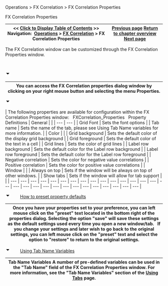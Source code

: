 ﻿


Operations \> FX Correlation \> FX Correlation Properties






















FX Correlation Properties







| \<\< [Click to Display Table of Contents](fx-correlation-properties.md) \>\> **Navigation:**     [Operations](operations.md) \> [FX Correlation](fx-correlation.md) \> FX Correlation Properties | [Previous page](using-the-fx-correlation-windo.md) [Return to chapter overview](fx-correlation.md) [Next page](window-linking-fx-correlation.md) |
| --- | --- |














The FX Correlation window can be customized through the FX Correlation Properties window.


 


![tog_minus](tog_minus.gif)




| You can access the FX Correlation properties dialog window by clicking on your right mouse button and selecting the menu Properties. |
| --- |



![tog_minus](tog_minus.gif)




| The following properties are available for configuration within the FX Correlation Properties window:   FXCorrelation_Properties   Property Definitions   | General |  | | --- | --- | | Grid Font | Sets the font options | | Tab name | Sets the name of the tab, please see Using Tab Name variables for more information. | | Color |  | | Grid background | Sets the default color of the display grid background | | Grid foreground | Sets the default color of the text in a cell | | Grid lines | Sets the color of grid lines | | Label row background | Sets the default color for the Label row background | | Label row foreground | Sets the default color for the Label row foreground | | Negative correlation | Sets the color for negative value correlations | | Positive correlation | Sets the color for positive value correlations | | Window |  | | Always on top | Sets if the window will be always on top of other windows. | | Show tabs | Sets if the window will allow for tab support | |
| --- | --- | --- | --- | --- | --- | --- | --- | --- | --- | --- | --- | --- | --- | --- | --- | --- | --- | --- | --- | --- | --- | --- | --- | --- | --- | --- | --- | --- |



![tog_minus](tog_minus.gif)        [How to preset property defaults](javascript:HMToggle('toggle','HowToPresetPropertyDefaults','HowToPresetPropertyDefaults_ICON'))




| Once you have your properties set to your preference, you can left mouse click on the "preset" text located in the bottom right of the properties dialog. Selecting the option "save" will save these settings as the default settings used every time you open a new window/tab.   If you change your settings and later wish to go back to the original settings, you can left mouse click on the "preset" text and select the option to "restore" to return to the original settings. |
| --- |



![tog_minus](tog_minus.gif)        [Using Tab Name Variables](javascript:HMToggle('toggle','UsingTabNameVariables','UsingTabNameVariables_ICON'))




| Tab Name Variables A number of pre\-defined variables can be used in the "Tab Name" field of the FX Correlation Properties window. For more information, see the "Tab Name Variables" section of the [Using Tabs](using_tabs.md) page. |
| --- |










